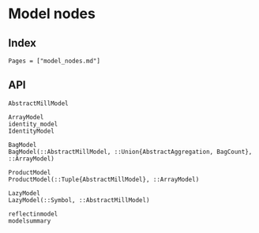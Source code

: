 # Model nodes

## Index
```@index
Pages = ["model_nodes.md"]
```

## API
```@docs
AbstractMillModel

ArrayModel
identity_model
IdentityModel

BagModel
BagModel(::AbstractMillModel, ::Union{AbstractAggregation, BagCount}, ::ArrayModel)

ProductModel
ProductModel(::Tuple{AbstractMillModel}, ::ArrayModel)

LazyModel
LazyModel(::Symbol, ::AbstractMillModel)

reflectinmodel
modelsummary
```
